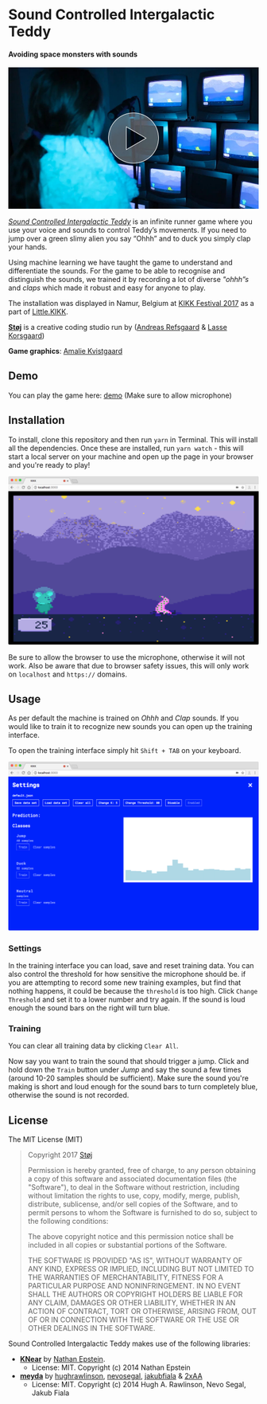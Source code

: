 # Sound Controlled Intergalactic Teddy

#### Avoiding space monsters with sounds

[![](assets/readme/video.jpg)](https://vimeo.com/241871305)

[_Sound Controlled Intergalactic Teddy_](https://vimeo.com/241871305) is an infinite runner game where you use your voice and sounds to control Teddy’s movements. If you need to jump over a green slimy alien you say “Ohhh” and to duck you simply clap your hands.

Using machine learning we have taught the game to understand and differentiate the sounds. For the game to be able to recognise and distinguish the sounds, we trained it by recording a lot of diverse _"ohhh”s_ and _claps_ which made it robust and easy for anyone to play.

The installation was displayed in Namur, Belgium at [KIKK Festival 2017](https://www.kikk.be/2017/) as a part of [Little.KIKK](https://www.kikk.be/2017/en/little-kikk).

__[Støj](http://stoj.io)__ is a creative coding studio run by ([Andreas Refsgaard](http://andreasrefsgaard.dk) & [Lasse Korsgaard](http://lassekorsgaard.com))


__Game graphics__: [Amalie Kvistgaard](http://amaliekvistgaard.dk)


## Demo
You can play the game here: [demo](https://stoj-kikk.surge.sh/) (Make sure to allow microphone)


## Installation
To install, clone this repository and then run `yarn` in Terminal. This will install all the dependencies. Once these are installed, run `yarn watch` - this will start a local server on your machine and open up the page in your browser and you're ready to play!

![Training interface](assets/readme/game.png)

Be sure to allow the browser to use the microphone, otherwise it will not work. Also be aware that due to browser safety issues, this will only work on `localhost` and `https://` domains.

## Usage
As per default the machine is trained on _Ohhh_ and _Clap_ sounds. 
If you would like to train it to recognize new sounds you can open up the training interface.

To open the training interface simply hit `Shift + TAB` on your keyboard. 

![Training interface](assets/readme/interface.png)

### Settings
In the training interface you can load, save and reset training data. You can also control the threshold for how sensitive the microphone should be. if you are attempting to record some new training examples, but find that nothing happens, it could be because the `threshold` is too high. Click `Change Threshold` and set it to a lower number and try again. If the sound is loud enough the sound bars on the right will turn blue.


### Training
You can clear all training data by clicking `Clear All`. 

Now say you want to train the sound that should trigger a jump. Click and hold down the `Train` button under _Jump_ and say the sound a few times (around  10-20 samples should be sufficient). Make sure the sound you're making is short and loud enough for the sound bars to turn completely blue, otherwise the sound is not recorded. 




## License

The MIT License (MIT)

> Copyright 2017 [Støj](http://stoj.io)
> 
> Permission is hereby granted, free of charge, to any person obtaining a copy of this software and associated documentation files (the "Software"), to deal in the Software without restriction, including without limitation the rights to use, copy, modify, merge, publish, distribute, sublicense, and/or sell copies of the Software, and to permit persons to whom the Software is furnished to do so, subject to the following conditions:
> 
> The above copyright notice and this permission notice shall be included in all copies or substantial portions of the Software.
> 
> THE SOFTWARE IS PROVIDED "AS IS", WITHOUT WARRANTY OF ANY KIND, EXPRESS OR IMPLIED, INCLUDING BUT NOT LIMITED TO THE WARRANTIES OF MERCHANTABILITY, FITNESS FOR A PARTICULAR PURPOSE AND NONINFRINGEMENT. IN NO EVENT SHALL THE AUTHORS OR COPYRIGHT HOLDERS BE LIABLE FOR ANY CLAIM, DAMAGES OR OTHER LIABILITY, WHETHER IN AN ACTION OF CONTRACT, TORT OR OTHERWISE, ARISING FROM, OUT OF OR IN CONNECTION WITH THE SOFTWARE OR THE USE OR OTHER DEALINGS IN THE SOFTWARE.

Sound Controlled Intergalactic Teddy makes use of the following libraries:

- [__KNear__](https://github.com/NathanEpstein/KNear) by [Nathan Epstein](https://github.com/NathanEpstein). 
  - License: MIT. Copyright (c) 2014 Nathan Epstein
- [__meyda__](https://github.com/meyda/meyda) by [hughrawlinson](https://github.com/hughrawlinson), [nevosegal](https://github.com/nevosegal), [jakubfiala](https://github.com/jakubfiala) & [2xAA](https://github.com/2xaa)
  - License: MIT.  Copyright (c) 2014 Hugh A. Rawlinson, Nevo Segal, Jakub Fiala
